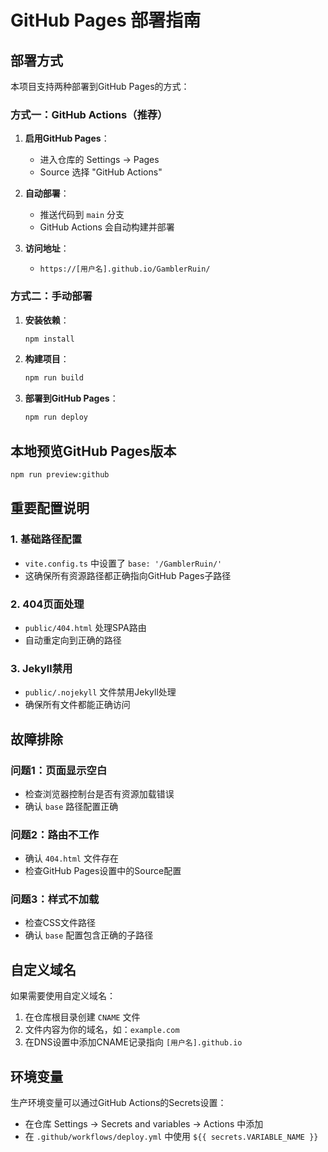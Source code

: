 # GitHub Pages 部署指南

## 部署方式

本项目支持两种部署到GitHub Pages的方式：

### 方式一：GitHub Actions（推荐）

1. **启用GitHub Pages**：
   - 进入仓库的 Settings → Pages
   - Source 选择 "GitHub Actions"

2. **自动部署**：
   - 推送代码到 `main` 分支
   - GitHub Actions 会自动构建并部署

3. **访问地址**：
   - `https://[用户名].github.io/GamblerRuin/`

### 方式二：手动部署

1. **安装依赖**：
   ```bash
   npm install
   ```

2. **构建项目**：
   ```bash
   npm run build
   ```

3. **部署到GitHub Pages**：
   ```bash
   npm run deploy
   ```

## 本地预览GitHub Pages版本

```bash
npm run preview:github
```

## 重要配置说明

### 1. 基础路径配置
- `vite.config.ts` 中设置了 `base: '/GamblerRuin/'`
- 这确保所有资源路径都正确指向GitHub Pages子路径

### 2. 404页面处理
- `public/404.html` 处理SPA路由
- 自动重定向到正确的路径

### 3. Jekyll禁用
- `public/.nojekyll` 文件禁用Jekyll处理
- 确保所有文件都能正确访问

## 故障排除

### 问题1：页面显示空白
- 检查浏览器控制台是否有资源加载错误
- 确认 `base` 路径配置正确

### 问题2：路由不工作
- 确认 `404.html` 文件存在
- 检查GitHub Pages设置中的Source配置

### 问题3：样式不加载
- 检查CSS文件路径
- 确认 `base` 配置包含正确的子路径

## 自定义域名

如果需要使用自定义域名：

1. 在仓库根目录创建 `CNAME` 文件
2. 文件内容为你的域名，如：`example.com`
3. 在DNS设置中添加CNAME记录指向 `[用户名].github.io`

## 环境变量

生产环境变量可以通过GitHub Actions的Secrets设置：
- 在仓库 Settings → Secrets and variables → Actions 中添加
- 在 `.github/workflows/deploy.yml` 中使用 `${{ secrets.VARIABLE_NAME }}`



